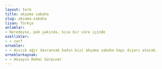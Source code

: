 ```yaml
---
layout: term
title: akşama sabaha
slug: aksama-sabaha
lisan: Türkçe
anlamlar:
- Neredeyse, pek yakında, kısa bir süre içinde
ozellikler:
- - zarf
ornekler:
- - Azıcık ağır davransak kadın bizi akşama sabaha kapı dışarı atacak.
orneklerkaynak:
- - Hüseyin Rahmi Gürpınar
---
```

